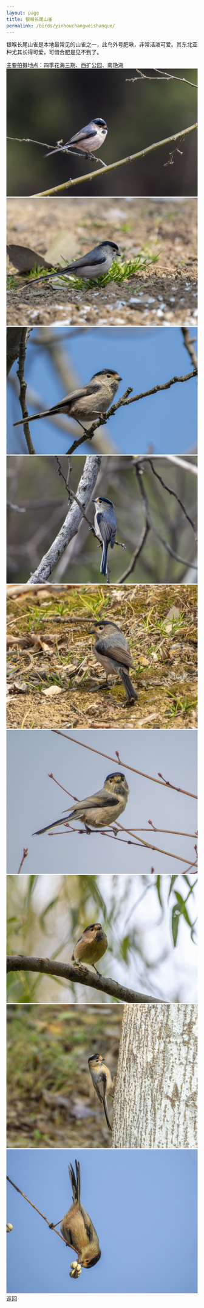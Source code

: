 ```yaml
---
layout: page
title: 银喉长尾山雀
permalink: /birds/yinhouchangweishanque/
---
```

银喉长尾山雀是本地最常见的山雀之一，此鸟外号肥啾，非常活泼可爱。其东北亚种尤其长得可爱，可惜合肥是见不到了。

主要拍摄地点：四季花海三期、西扩公园、南艳湖
![](../picture/银喉长尾山雀/DSC_7805-NEF_DxO_DeepPRIME.jpg)
![](../picture/银喉长尾山雀/DSC_7797-NEF_DxO_DeepPRIME.jpg)
![](../picture/银喉长尾山雀/DSC_7832-NEF_DxO_DeepPRIME.jpg)
![](../picture/银喉长尾山雀/DSC_7967-NEF_DxO_DeepPRIME.jpg)
![](../picture/银喉长尾山雀/DSCN5980-NRW_DxO_DeepPRIME.jpg)
![](../picture/银喉长尾山雀/DSC03022-edit.jpg)
![](../picture/银喉长尾山雀/DSC_8719-NEF_DxO_DeepPRIME.jpg)
![](../picture/银喉长尾山雀/DSCN2955-NRW_DxO_DeepPRIME.jpg)
![](../picture/银喉长尾山雀/DSCN6475-edit.jpg)
[返回](../../)


